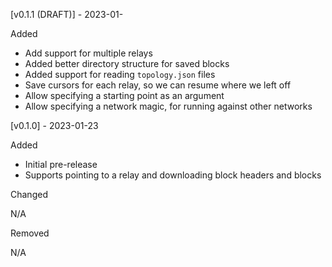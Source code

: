 [v0.1.1 (DRAFT)] - 2023-01-

Added
 - Add support for multiple relays
 - Added better directory structure for saved blocks
 - Added support for reading `topology.json` files
 - Save cursors for each relay, so we can resume where we left off
 - Allow specifying a starting point as an argument
 - Allow specifying a network magic, for running against other networks

[v0.1.0] - 2023-01-23

Added
 - Initial pre-release
 - Supports pointing to a relay and downloading block headers and blocks

Changed

N/A

Removed

N/A